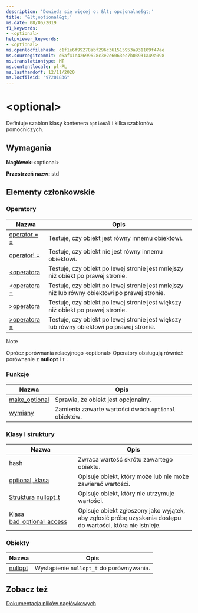 ```yaml
---
description: 'Dowiedz się więcej o: &lt; opcjonalne&gt;'
title: '&lt;optional&gt;'
ms.date: 08/06/2019
f1_keywords:
- <optional>
helpviewer_keywords:
- <optional>
ms.openlocfilehash: c1f1e6f99278abf296c361515953a931109f47ae
ms.sourcegitcommit: d6af41e42699628c3e2e6063ec7b03931a49a098
ms.translationtype: MT
ms.contentlocale: pl-PL
ms.lasthandoff: 12/11/2020
ms.locfileid: "97201836"
---
```

# <a name="ltoptionalgt"></a>&lt;optional&gt;

Definiuje szablon klasy kontenera `optional` i kilka szablonów pomocniczych.

## <a name="requirements"></a>Wymagania

**Nagłówek:**\<optional>

**Przestrzeń nazw:** std

## <a name="members"></a>Elementy członkowskie

### <a name="operators"></a>Operatory

|Nazwa|Opis|
|-|-|
|[operator = =](../standard-library/optional-operators.md#op_eq_eq)|Testuje, czy obiekt jest równy innemu obiektowi.|
|[operator! =](../standard-library/optional-operators.md#op_neq)|Testuje, czy obiekt nie jest równy innemu obiektowi.|
|[<operatora ](../standard-library/optional-operators.md#op_lt)|Testuje, czy obiekt po lewej stronie jest mniejszy niż obiekt po prawej stronie.|
|[<operatora =](../standard-library/optional-operators.md#op_lt_eq)|Testuje, czy obiekt po lewej stronie jest mniejszy niż lub równy obiektowi po prawej stronie.|
|[>operatora ](../standard-library/optional-operators.md#op_gt)|Testuje, czy obiekt po lewej stronie jest większy niż obiekt po prawej stronie.|
|[>operatora =](../standard-library/optional-operators.md#op_lt_eq)|Testuje, czy obiekt po lewej stronie jest większy lub równy obiektowi po prawej stronie.|

> [!NOTE]
> Oprócz porównania relacyjnego \<optional> Operatory obsługują również porównanie z **nullopt** i `T` .

### <a name="functions"></a>Funkcje

|Nazwa|Opis|
|-|-|
|[make_optional](../standard-library/optional-functions.md#make_optional)|Sprawia, że obiekt jest opcjonalny.|
|[wymiany](../standard-library/optional-functions.md#swap)|Zamienia zawarte wartości dwóch `optional` obiektów.|

### <a name="classes-and-structs"></a>Klasy i struktury

|Nazwa|Opis|
|-|-|
|hash|Zwraca wartość skrótu zawartego obiektu.|
|[optional, klasa](../standard-library/optional-class.md)|Opisuje obiekt, który może lub nie może zawierać wartości.|
|[Struktura nullopt_t](../standard-library/nullopt-t-structure.md)|Opisuje obiekt, który nie utrzymuje wartości.|
|[Klasa bad_optional_access](../standard-library/bad-optional-access-class.md)|Opisuje obiekt zgłoszony jako wyjątek, aby zgłosić próbę uzyskania dostępu do wartości, która nie istnieje.|

### <a name="objects"></a>Obiekty

|Nazwa|Opis|
|-|-|
|[nullopt](../standard-library/optional-functions.md#nullopt)|Wystąpienie `nullopt_t` do porównywania.|

## <a name="see-also"></a>Zobacz też

[Dokumentacja plików nagłówkowych](../standard-library/cpp-standard-library-header-files.md)
